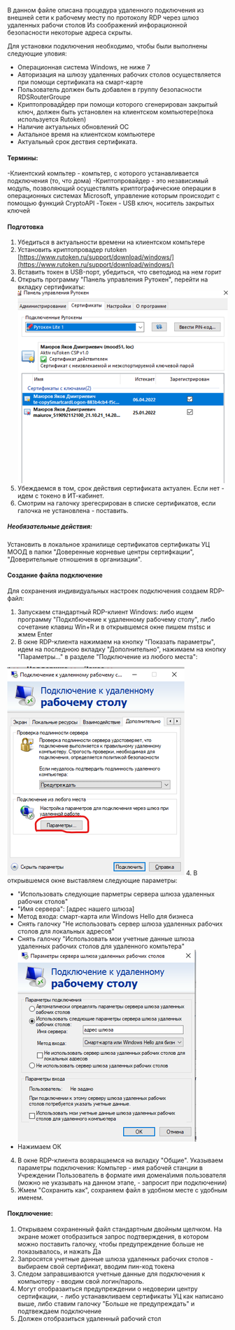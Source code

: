 В данном файле описана процедура удаленного подключения из внешней сети к рабочему месту по протоколу RDP через шлюз удаленных рабочи столов
Из соображений инфорационной безопасности некоторые адреса скрыты.

Для установки подключения необходимо, чтобы были выполнены следующие уловия:

- Операционная система Windows, не ниже 7
- Авторизация на шлюзу удаленных рабочих столов осуществляется при помощи сертификата на смарт-карте
- Пользователь должен быть добавлен в группу безопасности RDSRouterGroupe
- Криптопровадйдер при помощи которого сгенерирован закрытый ключ, должен быть установлен на клиентском компьютере(пока используется Rutoken)
- Наличие актуальных обновлений ОС
- Актальное время на клиентском компьютере
- Актуальный срок дествия сертификата.

#### Термины:
-Клиентский компьтер - компьтер, с которого устанавливается подключения (то, что дома)
-Криптопровайдер -  это независимый модуль, позволяющий осуществлять криптографические операции в операционных системах Microsoft, управление которым происходит с помощью функций CryptoAPI
-Токен - USB ключ, носитель закрытых ключей
####  Подготовка 
1. Убедиться в актуальности времени на клиентском компьтере
2. Установить криптопровадер rutoken [https://www.rutoken.ru/support/download/windows/](https://www.rutoken.ru/support/download/windows/)
3. Вставить токен в USB-порт, убедиться, что светодиод на нем горит
4. Открыть программу "Панель управления Рутокен", перейти на вкладку сертификаты:
![img_2.png](img_2.png)
5. Убеждаемся в том, срок действия сертификата актуален. Если нет - идем с токено в ИТ-кабинет.
6. Смотрим на галочку зрегесрирован в списке сертификатов, если галочка не установлена - поставить.

##### Необязательные действия:
Установить в локальное хранилище сертификатов сертификаты УЦ МООД в папки "Доверенные корневые центры сертифкации", "Доверительные отношения в организации".

#### Создание файла подключение
Для сохранения индивидуальных настроек подключения создаем RDP-файл:
1. Запускаем стандартный RDP-клиент Windows: либо ищем программу "Подклбючение к удаленному рабочему столу", либо сочетание клавиш Win+R и в открывшемся окне пишем mstsc и жмем Enter
2. В окне RDP-клиента нажимаем на кнопку "Показать параметры", идем на последнюю вкладку "Дополнительно", нажимаем на кнопку "Параметры..." в разделе "Подключение из любого места":

![img.png](img.png)
4. В открывшемся окне выставляем следующие параметры:
 - "Использовать следующие парметры сервера шлюза удаленных рабочих столов"
 - "Имя сервера": [адрес нашего шлюза]
 - Метод входа: смарт-карта или Windows Hello для бизнеса
 - Снять галочку "Не использовать сервер шлюза удаленных рабочих столов для локальных адресов"
 - Снять галочку "Использовать мои учетные данные шлюза удаленных рабочих столов для удаленного компьтера"
![img_1.png](img_1.png)
 - Нажимаем ОК
4. В окне RDP-клиента возвращаемся на вкладку "Общие". Указываем параметры подключения:
Компьтер - имя рабочей станции в Учреждении
Пользователь в формате имя домена\имя пользователя (можно не указывать на данном этапе, - запросит при подключении)
6. Жмем "Сохранить как", сохраняем файл в удобном месте с удобным именем.

#### Покдлючение:
1. Открываем сохраненный файл стандартным двойным щелчком. На экране может отобразиться запрос подтверждения, в котором можно поставить галочку, чтобы предупреждение больше не показывалось, и нажать Да
2. Запросятся учетные данные шлюза удаленных рабочих столов - выбираем свой сертификат, вводим пин-код токена
3. Следом заправшиваются учетные данные для подключения к компьютеру - вводим свой логин/пароль.
4. Могут отобразаиться предупреждении о недоверии центру сертифкации, - либо устанавкливаем сертификаты УЦ как написано выше, либо ставим галочку "Больше не предупреждать" и подтвеждаем подключение
5. Должен отобразиться удаленный рабочий стол


